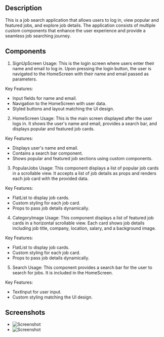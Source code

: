 ## Description
This is a job search application that allows users to log in, view popular and featured jobs, and explore job details. The application consists of multiple custom components that enhance the user experience and provide a seamless job searching journey.

## Components

1. SignUpScreen
Usage: This is the login screen where users enter their name and email to log in. Upon pressing the login button, the user is navigated to the HomeScreen with their name and email passed as parameters.

Key Features:

- Input fields for name and email.
- Navigation to the HomeScreen with user data.
- Styled buttons and layout matching the UI design.

2. HomeScreen
Usage: This is the main screen displayed after the user logs in. It shows the user's name and email, provides a search bar, and displays popular and featured job cards.

Key Features:

- Displays user's name and email.
- Contains a search bar component.
- Shows popular and featured job sections using custom components.

3. PopularJobs
Usage: This component displays a list of popular job cards in a scrollable view. It accepts a list of job details as props and renders each job card with the provided data.

Key Features:

- FlatList to display job cards.
- Custom styling for each job card.
- Props to pass job details dynamically.

4. CategoryImage
Usage: This component displays a list of featured job cards in a horizontal scrollable view. Each card shows job details including job title, company, location, salary, and a background image.

Key Features:

- FlatList to display job cards.
- Custom styling for each job card.
- Props to pass job details dynamically.

5. Search
Usage: This component provides a search bar for the user to search for jobs. It is included in the HomeScreen.

Key Features:

- TextInput for user input.
- Custom styling matching the UI design.

## Screenshots
 
- ![Screenshot](https://github.com/cryptomathematician/rn-assignment3-11288689/blob/main/assets/Screenshot1.png)
- ![Screenshot](https://github.com/cryptomathematician/rn-assignment3-11288689/blob/main/assets/Screenshot2.png)

